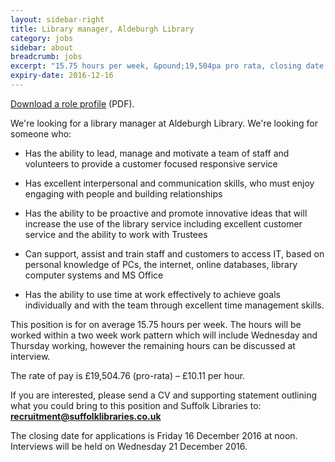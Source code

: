 ```yaml
---
layout: sidebar-right
title: Library manager, Aldeburgh Library
category: jobs
sidebar: about
breadcrumb: jobs
excerpt: "15.75 hours per week, &pound;19,504pa pro rata, closing date Fri 16 Dec."
expiry-date: 2016-12-16
---
```


[Download a role profile](/assets/pdf/library-manager-role-profile-dec-2016.pdf) (PDF).

We're looking for a library manager at Aldeburgh Library. We're looking for someone who:

- Has the ability to lead, manage and motivate a team of staff and volunteers to provide a customer focused responsive service

- Has excellent interpersonal and communication skills, who must enjoy engaging with people and building relationships

- Has the ability to be proactive and promote innovative ideas that will increase the use of the library service including excellent customer service and the ability to work with Trustees

- Can support, assist and train staff and customers to access IT, based on personal knowledge of PCs, the internet, online databases, library computer systems and MS Office

- Has the ability to use time at work effectively to achieve goals individually and with the team through excellent time management skills.

This position is for on average 15.75 hours per week. The hours will be worked within a two week work pattern which will include Wednesday and Thursday working, however the remaining hours can be discussed at interview.

The rate of pay is &pound;19,504.76 (pro-rata) &#8211; £10.11 per hour.

If you are interested, please send a CV and supporting statement outlining what you could bring to this position and Suffolk Libraries to: **recruitment@suffolklibraries.co.uk**

The closing date for applications is Friday 16 December 2016 at noon. Interviews will be held on Wednesday 21 December 2016.

